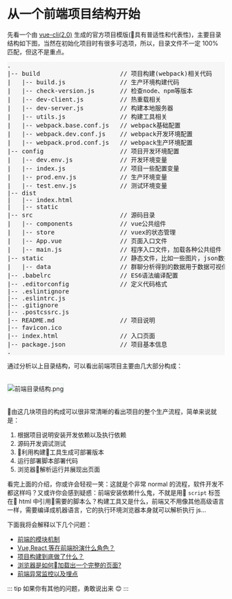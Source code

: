 <style>
  .base-img {
    margin: 18px 0;
    border: 1px solid #daf3e6;
  }
  .code {
    background-color: #f6f6f6 !important;
  }
</style>

# 从一个前端项目结构开始
先看一个由 [vue-cli(2.0)](https://github.com/vuejs/vue-cli/tree/v2#vue-cli--) 生成的官方项目模版(具有普适性和代表性)，主要目录结构如下图，当然在初始化项目时有很多可选项，所以，目录文件不一定 100% 匹配，但这不是重点。  
<!-- <img src="https://i.loli.net/2019/06/08/5cfb6deadd48b71867.png" alt="图片名称" width="280" title="vue-cli2目录结构.png" class="base-img" />   -->
<pre class="code">
.
|-- build                      // 项目构建(webpack)相关代码
|   |-- build.js               // 生产环境构建代码
|   |-- check-version.js       // 检查node、npm等版本
|   |-- dev-client.js          // 热重载相关
|   |-- dev-server.js          // 构建本地服务器
|   |-- utils.js               // 构建工具相关
|   |-- webpack.base.conf.js   // webpack基础配置
|   |-- webpack.dev.conf.js    // webpack开发环境配置
|   |-- webpack.prod.conf.js   // webpack生产环境配置
|-- config                     // 项目开发环境配置
|   |-- dev.env.js             // 开发环境变量
|   |-- index.js               // 项目一些配置变量
|   |-- prod.env.js            // 生产环境变量
|   |-- test.env.js            // 测试环境变量
|-- dist
|   |-- index.html
|   |-- static
|-- src                        // 源码目录
|   |-- components             // vue公共组件
|   |-- store                  // vuex的状态管理
|   |-- App.vue                // 页面入口文件
|   |-- main.js                // 程序入口文件，加载各种公共组件
|-- static                     // 静态文件，比如一些图片，json数据等
|   |-- data                   // 群聊分析得到的数据用于数据可视化
|-- .babelrc                   // ES6语法编译配置
|-- .editorconfig              // 定义代码格式
|-- .eslintignore
|-- .eslintrc.js
|-- .gitignore
|-- .postcssrc.js
|-- README.md                  // 项目说明
|-- favicon.ico 
|-- index.html                 // 入口页面
|-- package.json               // 项目基本信息
.
</pre>
通过分析以上目录结构，可以看出前端项目主要由几大部分构成：  

<img class="base-img" src="https://i.loli.net/2019/06/09/5cfcff9ee540d73919.png" alt="前端目录结构.png" title="前端目录结构.png" />  

由这几块项目的构成可以很非常清晰的看出项目的整个生产流程，简单来说就是：
1. 根据项目说明安装开发依赖以及执行依赖
2. 源码开发调试测试
3. 利用构建工具生成可部署版本
4. 运行部署脚本部署代码
5. 浏览器解析运行并展现出页面  

看完上面的介绍，你或许会轻视一笑：这就是个非常 normal 的流程，软件开发不都这样吗？又或许你会感到疑惑：前端安装依赖什么鬼，不就是用 `script` 标签在 html 中引用需要的脚本么？构建工具又是什么，前端又不用像其他高级语言一样，需要编译成机器语言，它的执行环境浏览器本身就可以解析执行 js...  

 下面我将会解释以下几个问题：
- [前端的模块机制](./1-1-package.md)
- [Vue,React 等在前端扮演什么角色？](./1-2-library.md)
- [项目构建到底做了什么？](./1-3-build.md)
- [浏览器是如何加载出一个完整的页面?](./1-4-broswerRender.md)
- [前端异常监控以及埋点](./1-5-trace.md)

::: tip
如果你有其他的问题，勇敢说出来 😊
:::